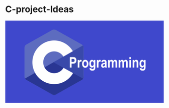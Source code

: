 # C-project-Ideas
<img src = https://github.com/Magnet-Coding/C-project-Ideas/blob/main/Cprogramming.png>
